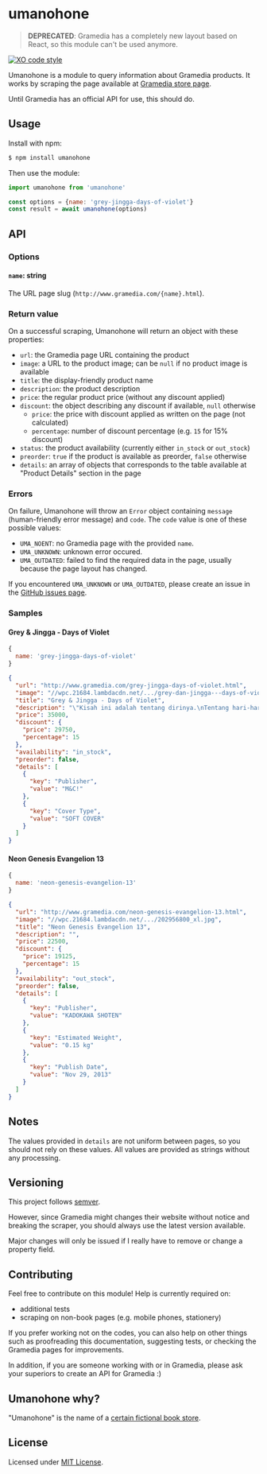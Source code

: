 # umanohone

> **DEPRECATED**: Gramedia has a completely new layout based on React, so this module can't be used anymore.

[![XO code style](https://img.shields.io/badge/code_style-XO-5ed9c7.svg)](https://github.com/sindresorhus/xo)

Umanohone is a module to query information about Gramedia products. It works by scraping the page available at [Gramedia store page][gramedia].

Until Gramedia has an official API for use, this should do.

## Usage

Install with npm:

```bash
$ npm install umanohone
```

Then use the module:

```js
import umanohone from 'umanohone'

const options = {name: 'grey-jingga-days-of-violet'}
const result = await umanohone(options)
```

## API

### Options

#### `name`: string

The URL page slug (`http://www.gramedia.com/{name}.html`).

### Return value

On a successful scraping, Umanohone will return an object with these properties:

  - `url`: the Gramedia page URL containing the product
  - `image`: a URL to the product image; can be `null` if no product image is available
  - `title`: the display-friendly product name
  - `description`: the product description
  - `price`: the regular product price (without any discount applied)
  - `discount`: the object describing any discount if available, `null` otherwise
    - `price`: the price with discount applied as written on the page (not calculated)
    - `percentage`: number of discount percentage (e.g. `15` for 15% discount)
  - `status`: the product availability (currently either `in_stock` or `out_stock`)
  - `preorder`: `true` if the product is available as preorder, `false` otherwise
  - `details`: an array of objects that corresponds to the table available at "Product Details" section in the page

### Errors

On failure, Umanohone will throw an `Error` object containing `message` (human-friendly error message) and `code`. The `code` value is one of these possible values:

- `UMA_NOENT`: no Gramedia page with the provided `name`.
- `UMA_UNKNOWN`: unknown error occured.
- `UMA_OUTDATED`: failed to find the required data in the page, usually because the page layout has changed.

If you encountered `UMA_UNKNOWN` or `UMA_OUTDATED`, please create an issue in the [GitHub issues page][issue].

### Samples

#### Grey & Jingga - Days of Violet

```js
{
  name: 'grey-jingga-days-of-violet'
}
```

```json
{
  "url": "http://www.gramedia.com/grey-jingga-days-of-violet.html",
  "image": "//wpc.21684.lambdacdn.net/.../grey-dan-jingga---days-of-violet.jpg",
  "title": "Grey & Jingga - Days of Violet",
  "description": "\"Kisah ini adalah tentang dirinya.\nTentang hari-harinya ... dengan keceriaan.\"",
  "price": 35000,
  "discount": {
    "price": 29750,
    "percentage": 15
  },
  "availability": "in_stock",
  "preorder": false,
  "details": [
    {
      "key": "Publisher",
      "value": "M&C!"
    },
    {
      "key": "Cover Type",
      "value": "SOFT COVER"
    }
  ]
}
```

#### Neon Genesis Evangelion 13

```js
{
  name: 'neon-genesis-evangelion-13'
}
```

```json
{
  "url": "http://www.gramedia.com/neon-genesis-evangelion-13.html",
  "image": "//wpc.21684.lambdacdn.net/.../202956800_xl.jpg",
  "title": "Neon Genesis Evangelion 13",
  "description": "",
  "price": 22500,
  "discount": {
    "price": 19125,
    "percentage": 15
  },
  "availability": "out_stock",
  "preorder": false,
  "details": [
    {
      "key": "Publisher",
      "value": "KADOKAWA SHOTEN"
    },
    {
      "key": "Estimated Weight",
      "value": "0.15 kg"
    },
    {
      "key": "Publish Date",
      "value": "Nov 29, 2013"
    }
  ]
}
```

## Notes

The values provided in `details` are not uniform between pages, so you should not rely on these values. All values are provided as strings without any processing.

## Versioning

This project follows [semver][semver].

However, since Gramedia might changes their website without notice and breaking the scraper, you should always use the latest version available.

Major changes will only be issued if I really have to remove or change a property field.

## Contributing

Feel free to contribute on this module! Help is currently required on:

- additional tests
- scraping on non-book pages (e.g. mobile phones, stationery)

If you prefer working not on the codes, you can also help on other things such as proofreading this documentation, suggesting tests, or checking the Gramedia pages for improvements.

In addition, if you are someone working with or in Gramedia, please ask your superiors to create an API for Gramedia :)

## Umanohone why?

"Umanohone" is the name of a [certain fictional book store][denkigai].

## License

Licensed under [MIT License][license].

[denkigai]: https://myanimelist.net/anime/24031/Denki-gai_no_Honya-san
[gramedia]: http://www.gramedia.com/
[issue]: https://github.com/tkesgar/umanohone/issues
[license]: https://github.com/tkesgar/umanohone/blob/master/LICENSE
[semver]: http://semver.org/
